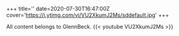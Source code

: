 +++
title=''
date=2020-07-30T16:47:00Z
cover='https://i.ytimg.com/vi/VU2XkumJ2Ms/sddefault.jpg'
+++

All content belongs to GlennBeck.
{{< youtube VU2XkumJ2Ms >}}

